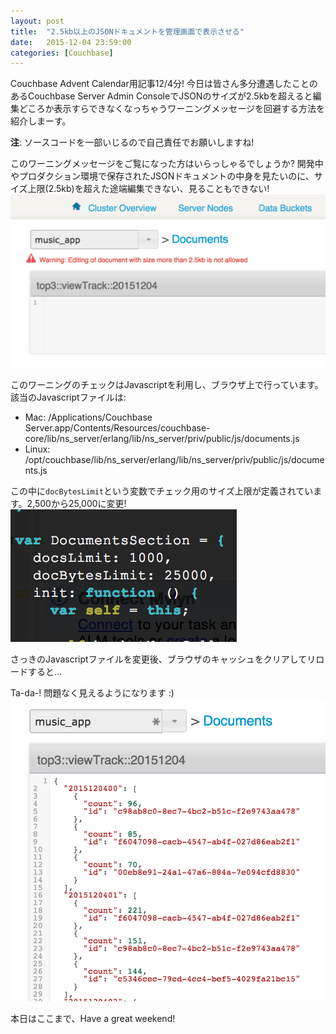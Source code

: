 ```yaml
---
layout: post
title:  "2.5kb以上のJSONドキュメントを管理画面で表示させる"
date:   2015-12-04 23:59:00
categories: [Couchbase]
---
```


Couchbase Advent Calendar用記事12/4分! 今日は皆さん多分遭遇したことのあるCouchbase Server Admin ConsoleでJSONのサイズが2.5kbを超えると編集どころか表示すらできなくなっちゃうワーニングメッセージを回避する方法を紹介しまーす。

**注**: ソースコードを一部いじるので自己責任でお願いしますね!

このワーニングメッセージをご覧になった方はいらっしゃるでしょうか? 開発中やプロダクション環境で保存されたJSONドキュメントの中身を見たいのに、サイズ上限(2.5kb)を超えた途端編集できない、見ることもできない!
<img src="/assets/images/json-edit-size-limit/warning.png">

このワーニングのチェックはJavascriptを利用し、ブラウザ上で行っています。
該当のJavascriptファイルは:

- Mac: /Applications/Couchbase Server.app/Contents/Resources/couchbase-core/lib/ns_server/erlang/lib/ns_server/priv/public/js/documents.js
- Linux: /opt/couchbase/lib/ns_server/erlang/lib/ns_server/priv/public/js/documents.js


この中に`docBytesLimit`という変数でチェック用のサイズ上限が定義されています。2,500から25,000に変更!
<img src="/assets/images/json-edit-size-limit/docBytesLimit.png">

さっきのJavascriptファイルを変更後、ブラウザのキャッシュをクリアしてリロードすると...

Ta-da-! 問題なく見えるようになります :)
<img src="/assets/images/json-edit-size-limit/without-warning.png">

本日はここまで、Have a great weekend!
